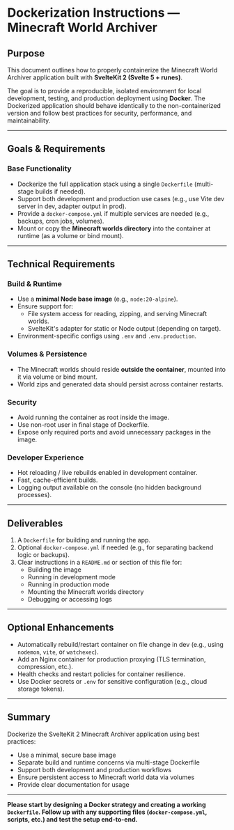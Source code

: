 # Dockerization Instructions — Minecraft World Archiver

## Purpose

This document outlines how to properly containerize the Minecraft World Archiver application built with **SvelteKit 2 (Svelte 5 + runes)**.

The goal is to provide a reproducible, isolated environment for local development, testing, and production deployment using **Docker**. The Dockerized application should behave identically to the non-containerized version and follow best practices for security, performance, and maintainability.

---

## Goals & Requirements

### Base Functionality

- Dockerize the full application stack using a single `Dockerfile` (multi-stage builds if needed).
- Support both development and production use cases (e.g., use Vite dev server in dev, adapter output in prod).
- Provide a `docker-compose.yml` if multiple services are needed (e.g., backups, cron jobs, volumes).
- Mount or copy the **Minecraft worlds directory** into the container at runtime (as a volume or bind mount).

---

## Technical Requirements

### Build & Runtime

- Use a **minimal Node base image** (e.g., `node:20-alpine`).
- Ensure support for:
  - File system access for reading, zipping, and serving Minecraft worlds.
  - SvelteKit's adapter for static or Node output (depending on target).
- Environment-specific configs using `.env` and `.env.production`.

### Volumes & Persistence

- The Minecraft worlds should reside **outside the container**, mounted into it via volume or bind mount.
- World zips and generated data should persist across container restarts.

### Security

- Avoid running the container as root inside the image.
- Use non-root user in final stage of Dockerfile.
- Expose only required ports and avoid unnecessary packages in the image.

### Developer Experience

- Hot reloading / live rebuilds enabled in development container.
- Fast, cache-efficient builds.
- Logging output available on the console (no hidden background processes).

---

## Deliverables

1. A `Dockerfile` for building and running the app.
2. Optional `docker-compose.yml` if needed (e.g., for separating backend logic or backups).
3. Clear instructions in a `README.md` or section of this file for:
   - Building the image
   - Running in development mode
   - Running in production mode
   - Mounting the Minecraft worlds directory
   - Debugging or accessing logs

---

## Optional Enhancements

- Automatically rebuild/restart container on file change in dev (e.g., using `nodemon`, `vite`, or `watchexec`).
- Add an Nginx container for production proxying (TLS termination, compression, etc.).
- Health checks and restart policies for container resilience.
- Use Docker secrets or `.env` for sensitive configuration (e.g., cloud storage tokens).

---

## Summary

Dockerize the SvelteKit 2 Minecraft Archiver application using best practices:

- Use a minimal, secure base image
- Separate build and runtime concerns via multi-stage Dockerfile
- Support both development and production workflows
- Ensure persistent access to Minecraft world data via volumes
- Provide clear documentation for usage

---

**Please start by designing a Docker strategy and creating a working `Dockerfile`. Follow up with any supporting files (`docker-compose.yml`, scripts, etc.) and test the setup end-to-end.**
